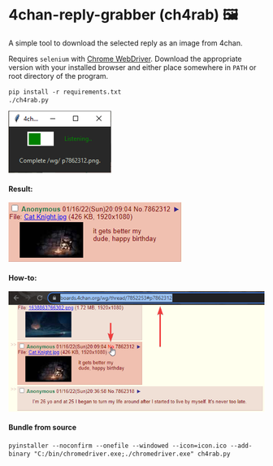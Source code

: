 # 4chan-reply-grabber (ch4rab) 🖼️
A simple tool to download the selected reply as an image from 4chan. 

Requires `selenium` with [Chrome WebDriver](https://chromedriver.chromium.org/downloads). Download the appropriate version with your installed browser and either place somewhere in `PATH` or root directory of the program.

```
pip install -r requirements.txt
./ch4rab.py
```
![](extras/screenshot.png)

#### Result:
![](extras/result.png)

#### How-to:
![](extras/how-to.png)


#### Bundle from source
```
pyinstaller --noconfirm --onefile --windowed --icon=icon.ico --add-binary "C:/bin/chromedriver.exe;./chromedriver.exe" ch4rab.py
```
